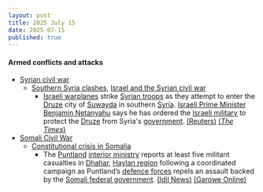 ```yaml
---
layout: post
title: 2025 July 15
date: 2025-07-15
published: true
---
```



#### Armed conflicts and attacks

* [Syrian civil war](https://en.wikipedia.org/wiki/Syrian_civil_war "Syrian civil war")
  * [Southern Syria clashes](https://en.wikipedia.org/wiki/Southern_Syria_clashes_%28July_2025%E2%80%93present%29 "Southern Syria clashes (July 2025–present)"), [Israel and the Syrian civil war](https://en.wikipedia.org/wiki/Israel_and_the_Syrian_civil_war "Israel and the Syrian civil war")
    * [Israeli warplanes](https://en.wikipedia.org/wiki/Israeli_Air_Force "Israeli Air Force") strike [Syrian troops](https://en.wikipedia.org/wiki/Syrian_Armed_Forces "Syrian Armed Forces") as they attempt to enter the [Druze](https://en.wikipedia.org/wiki/Druze_in_Syria "Druze in Syria") city of [Suwayda](https://en.wikipedia.org/wiki/Suwayda "Suwayda") in southern [Syria](https://en.wikipedia.org/wiki/Syria "Syria"). [Israeli Prime Minister](https://en.wikipedia.org/wiki/Prime_Minister_of_Israel "Prime Minister of Israel") [Benjamin Netanyahu](https://en.wikipedia.org/wiki/Benjamin_Netanyahu "Benjamin Netanyahu") says he has ordered the [Israeli military](https://en.wikipedia.org/wiki/Israeli_military "Israeli military") to protect the [Druze](https://en.wikipedia.org/wiki/Druze "Druze") from Syria's [government](https://en.wikipedia.org/wiki/Government_of_Syria "Government of Syria"). [(Reuters)](https://www.reuters.com/world/middle-east/syrian-druze-leader-urges-local-fighters-confront-incoming-government-troops-2025-07-15/) [(*The Times*)](https://www.thetimes.com/world/middle-east/article/syria-druze-sweida-city-rgt326mvj)
* [Somali Civil War](https://en.wikipedia.org/wiki/Somali_Civil_War_%282009%E2%80%93present%29 "Somali Civil War (2009–present)")
  * [Constitutional crisis in Somalia](https://en.wikipedia.org/wiki/Constitutional_crisis_in_Somalia "Constitutional crisis in Somalia")
    * The [Puntland](https://en.wikipedia.org/wiki/Puntland "Puntland") [interior ministry](https://en.wikipedia.org/wiki/Ministry_of_Interior%2C_Federal_Affairs_and_Democratization "Ministry of Interior, Federal Affairs and Democratization") reports at least five militant casualties in [Dhahar](https://en.wikipedia.org/wiki/Dhahar "Dhahar"), [Haylan region](https://en.wikipedia.org/wiki/Haylan_region "Haylan region") following a coordinated campaign as Puntland’s [defence forces](https://en.wikipedia.org/wiki/Puntland_Dervish_Force "Puntland Dervish Force") repels an assault backed by the [Somali federal government](https://en.wikipedia.org/wiki/Somali_federal_government "Somali federal government"). [(Idil News)](https://www.idilnews.com/puntland-forces-repel-eastern-sool-terrorists-backed-by-villa-somalia-in-dhahar-mogadishus-proxy-war-exposed/) [(Garowe Online)](https://garoweonline.com/en/news/somalia/puntland-accuses-somali-federal-government-of-destabilizing-peaceful-regions)
